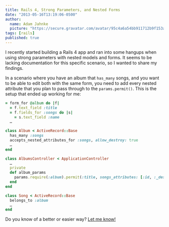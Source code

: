 ```yaml
---
title: Rails 4, Strong Parameters, and Nested Forms
date: "2013-05-16T13:19:06-0500"
author:
  name: Adam Jahnke
  picture: "https://secure.gravatar.com/avatar/95c4a6a54bb911712b9f153afff92f69?size=200"
tags: [rails]
published: true
---
```


I recently started building a Rails 4 app and ran into some hangups when using strong parameters with nested models and forms. It seems to be lacking documentation for this specific scenario, so I wanted to share my findings.

In a scenario where you have an album that `has_many` songs, and you want to be able to edit both with the same form, you need to add every nested attribute that you plan to pass through to the `params.permit()`. This is the setup that ended up working for me:

```ruby
= form_for @album do |f|
  = f.text_field :title
  = f.fields_for :songs do |s|
    = s.text_field :name
  …
```

```ruby
class Album < ActiveRecord::Base
  has_many :songs
  accepts_nested_attributes_for :songs, allow_destroy: true
  …
end
```

```ruby
class AlbumsController < ApplicationController
  …
  private
  def album_params
    params.require(:album).permit(:title, songs_attributes: [:id, :_destroy, :name])
  end
end
```

```ruby
class Song < ActiveRecord::Base
  belongs_to :album
  …
end
```

Do you know of a better or easier way? [Let me know!][email]

[email]: mailto:adamyonk@me.com?subject=Rails%204,%20Strong%20Parameters,%20and%20Nested%20Forms
